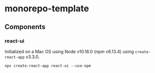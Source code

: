 # monorepo-template

## Components

### react-ui

Initialized on a Mac OS using Node v10.16.0 (npm v6.13.4) using `create-react-app` v3.3.0.

```shell
npx create-react-app react-ui --use-npm
```
